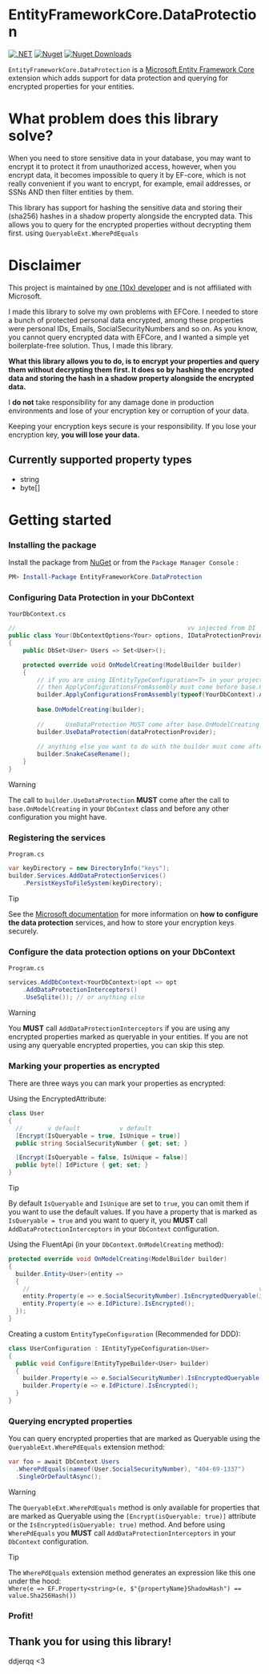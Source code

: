 # EntityFrameworkCore.DataProtection

[![.NET](https://github.com/ddjerqq/EntityFrameworkCore.DataProtection/actions/workflows/build.yml/badge.svg)](https://github.com/ddjerqq/EntityFrameworkCore.DataProtection/actions/workflows/build.yml)
[![Nuget](https://img.shields.io/nuget/v/EntityFrameworkCore.DataProtection.svg)](https://www.nuget.org/packages/EntityFrameworkCore.DataProtection)
[![Nuget Downloads](https://img.shields.io/nuget/dt/EntityFrameworkCore.DataProtection)](https://www.nuget.org/packages/EntityFrameworkCore.DataProtection)

`EntityFrameworkCore.DataProtection` is a [Microsoft Entity Framework Core](https://github.com/aspnet/EntityFrameworkCore) extension which
adds support for data protection and querying for encrypted properties for your entities.

# What problem does this library solve?

When you need to store sensitive data in your database, you may want to encrypt it to protect it from unauthorized access, however, when you
encrypt data, it becomes impossible to query it by EF-core, which is not really convenient if you want to encrypt, for example, email addresses, or SSNs
AND then filter entities by them.

This library has support for hashing the sensitive data and storing their (sha256) hashes in a shadow property alongside the encrypted data.
This allows you to query for the encrypted properties without decrypting them first. using `QueryableExt.WherePdEquals`

# Disclaimer

This project is maintained by [one (10x) developer](https://github.com/ddjerqq) and is not affiliated with Microsoft.

I made this library to solve my own problems with EFCore. I needed to store a bunch of protected personal data encrypted, among these properties were personal IDs, Emails, SocialSecurityNumbers and so on.
As you know, you cannot query encrypted data with EFCore, and I wanted a simple yet boilerplate-free solution. Thus, I made this library.

**What this library allows you to do, is to encrypt your properties and query them without decrypting them first. It does so by hashing the encrypted data and storing the hash in a shadow property alongside the encrypted data.**

I **do not** take responsibility for any damage done in production environments and lose of your encryption key or corruption of your data.

Keeping your encryption keys secure is your responsibility. If you lose your encryption key, **you will lose your data.**

## Currently supported property types

- string
- byte[]

# Getting started

### Installing the package

Install the package from [NuGet](https://www.nuget.org/) or from the `Package Manager Console` :

```powershell
PM> Install-Package EntityFrameworkCore.DataProtection
```

### Configuring Data Protection in your DbContext

`YourDbContext.cs`

```csharp
//                                                vv injected from DI
public class Your(DbContextOptions<Your> options, IDataProtectionProvider dataProtectionProvider) : DbContext(options)
{
    public DbSet<User> Users => Set<User>();

    protected override void OnModelCreating(ModelBuilder builder)
    {
        // if you are using IEntityTypeConfiguration<T> in your project
        // then ApplyConfigurationsFromAssembly must come before base.OnModelCreating
        builder.ApplyConfigurationsFromAssembly(typeof(YourDbContext).Assembly);
        
        base.OnModelCreating(builder);
        
        //      UseDataProtection MUST come after base.OnModelCreating
        builder.UseDataProtection(dataProtectionProvider);
        
        // anything else you want to do with the builder must come after the call to UseDataProtection, unless you know exactly what you are doing
        builder.SnakeCaseRename();
    }
}
```

> [!WARNING]
> The call to `builder.UseDataProtection` **MUST** come after the call to `base.OnModelCreating` in your `DbContext` class
> and before any other configuration you might have.

### Registering the services

`Program.cs`

```csharp
var keyDirectory = new DirectoryInfo("keys");
builder.Services.AddDataProtectionServices()
    .PersistKeysToFileSystem(keyDirectory);
```

> [!TIP]
> See the [Microsoft documentation](https://docs.microsoft.com/en-us/aspnet/core/security/data-protection/configuration/overview) for more
> information on **how to configure the data protection** services, and how to store your encryption keys securely.

### Configure the data protection options on your DbContext

`Program.cs`
```csharp
services.AddDbContext<YourDbContext>(opt => opt
    .AddDataProtectionInterceptors()
    .UseSqlite()); // or anything else
```

> [!WARNING]
> You **MUST** call `AddDataProtectionInterceptors` if you are using any encrypted properties marked as queryable in your entities.
> If you are not using any queryable encrypted properties, you can skip this step.

### Marking your properties as encrypted

There are three ways you can mark your properties as encrypted:

Using the EncryptedAttribute:
```csharp
class User
{
  //       v default           v default
  [Encrypt(IsQueryable = true, IsUnique = true)]
  public string SocialSecurityNumber { get; set; }

  [Encrypt(IsQueryable = false, IsUnique = false)]
  public byte[] IdPicture { get; set; }
}
```

> [!TIP]
> By default `IsQueryable` and `IsUnique` are set to `true`, you can omit them if you want to use the default values.
> If you have a property that is marked as `IsQueryable = true` and you want to query it, you **MUST** call `AddDataProtectionInterceptors` in your `DbContext` configuration.

Using the FluentApi (in your `DbContext.OnModelCreating` method):
```csharp
protected override void OnModelCreating(ModelBuilder builder)
{
  builder.Entity<User>(entity =>
  {
    //                                                                v defaults to true
    entity.Property(e => e.SocialSecurityNumber).IsEncryptedQueryable(isUnique: true);
    entity.Property(e => e.IdPicture).IsEncrypted();
  });
}
```

Creating a custom `EntityTypeConfiguration` (Recommended for DDD):
```csharp
class UserConfiguration : IEntityTypeConfiguration<User>
{
  public void Configure(EntityTypeBuilder<User> builder)
  {
    builder.Property(e => e.SocialSecurityNumber).IsEncryptedQueryable();
    builder.Property(e => e.IdPicture).IsEncrypted();
  }
}
```

### Querying encrypted properties

You can query encrypted properties that are marked as Queryable using the `QueryableExt.WherePdEquals` extension method:

```csharp
var foo = await DbContext.Users
  .WherePdEquals(nameof(User.SocialSecurityNumber), "404-69-1337")
  .SingleOrDefaultAsync();
```

> [!WARNING]
> The `QueryableExt.WherePdEquals` method is only available for properties that are marked as Queryable using the `[Encrypt(isQueryable: true)]` attribute or the
> `IsEncrypted(isQueryable: true)` method.
> And before using `WherePdEquals` you **MUST** call `AddDataProtectionInterceptors` in your `DbContext` configuration.

> [!TIP]
> The `WherePdEquals` extension method generates an expression like this one under the hood:<br/>
> `Where(e => EF.Property<string>(e, $"{propertyName}ShadowHash") == value.Sha256Hash())`

### Profit!

## Thank you for using this library!

ddjerqq <3